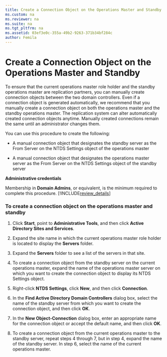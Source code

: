 ```yaml
---
title: Create a Connection Object on the Operations Master and Standby
ms.custom: na
ms.reviewer: na
ms.suite: na
ms.tgt_pltfrm: na
ms.assetid: 03ef3e0c-355a-49b2-9263-371b34bf284c
author: Femila
---
```

# Create a Connection Object on the Operations Master and Standby
  To ensure that the current operations master role holder and the standby operations master are replication partners, you can manually create connection objects between the two domain controllers. Even if a connection object is generated automatically, we recommend that you manually create a connection object on both the operations master and the standby operations master. The replication system can alter automatically created connection objects anytime. Manually created connections remain the same until an administrator changes them.  
  
 You can use this procedure to create the following:  
  
-   A manual connection object that designates the standby server as the From Server on the NTDS Settings object of the operations master  
  
-   A manual connection object that designates the operations master server as the From Server on the NTDS Settings object of the standby server  
  
 **Administrative credentials**  
  
 Membership in **Domain Admins**, or equivalent, is the minimum required to complete this procedure. [!INCLUDE[review_details](../Token/review_details_md.md)]  
  
### To create a connection object on the operations master and standby  
  
1.  Click **Start**, point to **Administrative Tools**, and then click **Active Directory Sites and Services**.  
  
2.  Expand the site name in which the current operations master role holder is located to display the **Servers** folder.  
  
3.  Expand the **Servers** folder to see a list of the servers in that site.  
  
4.  To create a connection object from the standby server on the current operations master, expand the name of the operations master server on which you want to create the connection object to display its NTDS Settings object.  
  
5.  Right\-click **NTDS Settings**, click **New**, and then click **Connection**.  
  
6.  In the **Find Active Directory Domain Controllers** dialog box, select the name of the standby server from which you want to create the connection object, and then click **OK**.  
  
7.  In the **New Object\-Connection** dialog box, enter an appropriate name for the connection object or accept the default name, and then click **OK**.  
  
8.  To create a connection object from the current operations master to the standby server, repeat steps 4 through 7, but in step 4, expand the name of the standby server. In step 6, select the name of the current operations master.  
  
  